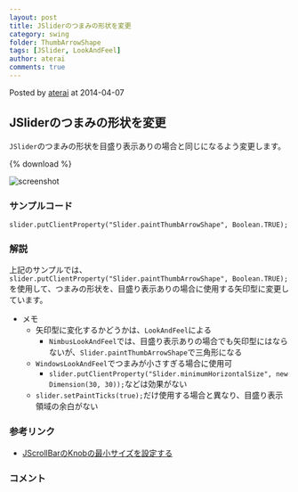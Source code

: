```yaml
---
layout: post
title: JSliderのつまみの形状を変更
category: swing
folder: ThumbArrowShape
tags: [JSlider, LookAndFeel]
author: aterai
comments: true
---
```


Posted by [aterai](http://terai.xrea.jp/aterai.html) at 2014-04-07

## JSliderのつまみの形状を変更
`JSlider`のつまみの形状を目盛り表示ありの場合と同じになるよう変更します。

{% download %}

![screenshot](https://lh3.googleusercontent.com/-wnMCy-QjKqI/U0Fp9vKfehI/AAAAAAAACDE/fem_kGyz1KM/s800/ThumbArrowShape.png)

### サンプルコード
<pre class="prettyprint"><code>slider.putClientProperty("Slider.paintThumbArrowShape", Boolean.TRUE);
</code></pre>

### 解説
上記のサンプルでは、`slider.putClientProperty("Slider.paintThumbArrowShape", Boolean.TRUE);`を使用して、つまみの形状を、目盛り表示ありの場合に使用する矢印型に変更しています。

- メモ
    - 矢印型に変化するかどうかは、`LookAndFeel`による
        - `NimbusLookAndFeel`では、目盛り表示ありの場合でも矢印型にはならないが、`Slider.paintThumbArrowShape`で三角形になる
    - `WindowsLookAndFeel`でつまみが小さすぎる場合に使用可
        - `slider.putClientProperty("Slider.minimumHorizontalSize", new Dimension(30, 30));`などは効果がない
    - `slider.setPaintTicks(true);`だけ使用する場合と異なり、目盛り表示領域の余白がない

<!-- dummy comment line for breaking list -->

### 参考リンク
- [JScrollBarのKnobの最小サイズを設定する](http://terai.xrea.jp/Swing/MinimumThumbSize.html)

<!-- dummy comment line for breaking list -->

### コメント
